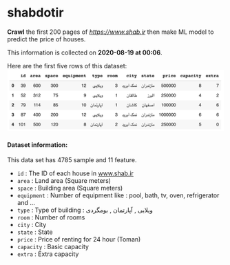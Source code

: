 # shabdotir

**Crawl** the first 200 pages of *https://www.shab.ir* then make ML model to predict the price of houses.

This information is collected on **2020-08-19 at 00:06**.

Here are the first five rows of this dataset:
![](sample-data.png)

#### Dataset information:

This data set has 4785 sample and 11 feature.

- `id` : The ID of each house in www.shab.ir
- `area` : Land area (Square meters)
- `space` : Building area (Square meters)
- `equipment` : Number of equipment like : pool, bath, tv, oven, refrigerator and ...
- `type` : Type of building : ویلایی , آپارتمان , بومگردی
- `room` : Number of rooms
- `city` : City
- `state` : State
- `price` : Price of renting for 24 hour (Toman)
- `capacity` : Basic capacity
- `extra` : Extra capacity
